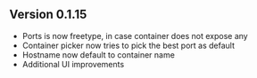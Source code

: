 ## Version 0.1.15 
 - Ports is now freetype, in case container does not expose any
 - Container picker now tries to pick the best port as default
 - Hostname now default to container name
 - Additional UI improvements